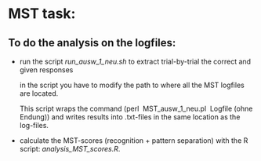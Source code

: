 # MST task:

## To do the analysis on the logfiles:

- run the script *run_ausw_1_neu.sh* to extract trial-by-trial the correct and given responses

   in the script you have to modify the path to where all the MST logfiles are located.

   This script wraps the command (perl  MST_ausw_1_neu.pl  Logfile (ohne Endung)) and writes results into .txt-files in the same location as the log-files.

- calculate the MST-scores (recognition + pattern separation) with the R script: *analysis_MST_scores.R*.





